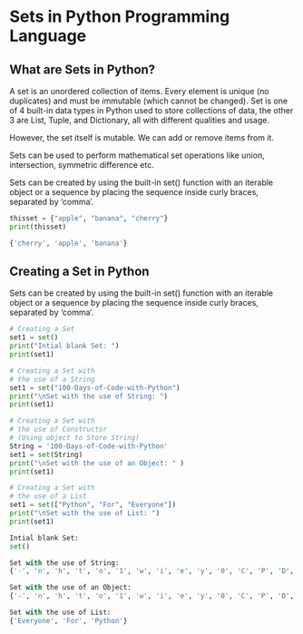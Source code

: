 # Sets in Python Programming Language

## What are Sets in Python?

A set is an unordered collection of items. Every element is unique (no duplicates) and must be immutable (which cannot be changed).
Set is one of 4 built-in data types in Python used to store collections of data, the other 3 are List, Tuple, and Dictionary, all with different qualities and usage.

However, the set itself is mutable. We can add or remove items from it.

Sets can be used to perform mathematical set operations like union, intersection, symmetric difference etc.

Sets can be created by using the built-in set() function with an iterable object or a sequence by placing the sequence inside curly braces, separated by ‘comma’.

```python
thisset = {"apple", "banana", "cherry"}
print(thisset)
```

```python
{'cherry', 'apple', 'banana'}
```

## Creating a Set in Python

Sets can be created by using the built-in set() function with an iterable object or a sequence by placing the sequence inside curly braces, separated by ‘comma’.

```python
# Creating a Set
set1 = set()
print("Intial blank Set: ")
print(set1)

# Creating a Set with
# the use of a String
set1 = set("100-Days-of-Code-with-Python")
print("\nSet with the use of String: ")
print(set1)

# Creating a Set with
# the use of Constructor
# (Using object to Store String)
String = '100-Days-of-Code-with-Python'
set1 = set(String)
print("\nSet with the use of an Object: " )
print(set1)

# Creating a Set with
# the use of a List
set1 = set(["Python", "For", "Everyone"])
print("\nSet with the use of List: ")
print(set1)
```

```python
Intial blank Set:
set()

Set with the use of String:
{'-', 'n', 'h', 't', 'o', '1', 'w', 'i', 'e', 'y', '0', 'C', 'P', 'D', 's', 'f', 'r'}

Set with the use of an Object:
{'-', 'n', 'h', 't', 'o', '1', 'w', 'i', 'e', 'y', '0', 'C', 'P', 'D', 's', 'f', 'r'}

Set with the use of List:
{'Everyone', 'For', 'Python'}
```